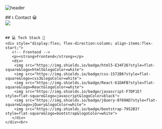 ![header](https://capsule-render.vercel.app/api?type=venom&color=auto&height=300&section=header&text=Hello%minsoo%World!&fontSize=90)

<div align="left">
   ## 📞 Contact 😀
    <div style="display:flex; flex-direction:row;">
        <a href="mailto:kmpluto83@gmail.com">
            <img src="https://img.shields.io/badge/Gmail-EA4335?style=for-the-badge&logo=Gmail&logoColor=white"> 
        </a>
    </div><br>
   
    ## 💻 Tech Stack 🔨
    <div style="display:flex; flex-direction:column; align-items:flex-start;">
       <!-- Frontend -->
       <p><strong>Frontend</strong></p>
       <div>
        <img src="https://img.shields.io/badge/html5-E34F26?style=flat-square&logo=html5&logoColor=white"> 
        <img src="https://img.shields.io/badge/css-1572B6?style=flat-square&logo=css3&logoColor=white">
        <img src="https://img.shields.io/badge/React-61DAFB?style=flat-square&logo=React&logoColor=white">
        <img src="https://img.shields.io/badge/javascript-F7DF1E?style=flat-square&logo=javascript&logoColor=black"> 
        <img src="https://img.shields.io/badge/jQuery-0769AD?style=flat-square&logo=jQuery&logoColor=white">
        <img src="https://img.shields.io/badge/bootstrap-7952B3?style=flat-square&logo=bootstrap&logoColor=white">
       </div>
    </div><br>
</div>

<!--
**lucky-kms/lucky-kms** is a ✨ _special_ ✨ repository because its `README.md` (this file) appears on your GitHub profile.

Here are some ideas to get you started:

- 🔭 I’m currently working on ...
- 🌱 I’m currently learning : Front-end Developer
- 📫 How to reach me: kmpluto83@gmail.com
-->
